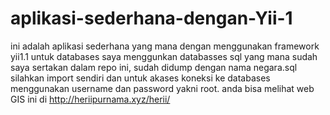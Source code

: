# aplikasi-sederhana-dengan-Yii-1
ini adalah aplikasi sederhana yang mana dengan menggunakan framework yii1.1  untuk databases saya menggunkan databasses sql yang mana sudah saya sertakan dalam repo ini, sudah didump dengan nama negara.sql silahkan import sendiri dan untuk akases koneksi ke databases menggunakan username dan password yakni root. 
anda bisa melihat web GIS ini di http://heriipurnama.xyz/herii/
